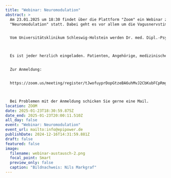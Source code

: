 ```yaml
---
title: "Webinar: Neuromodulation"
abstract: >
  Am 23.01.2025 um 18:30 findet über die Plattform "Zoom" ein Webinar zum Thema
  "Neuromodulation" statt. Dabei geht es vor allem um die Vagusnervstimulation. 


  Vom Universitätsklinikum Schleswig-Holstein werden Dr. med. Dipl.-Psych. Nils G. Markgraf, Oberarzt der Klinik fur Neurologie und Prof.in Dr. Ann-Kristin Helmers, Oberärztin und Neurochirurgin den Vortrag halten. 



  Es ist jeder herzlich eingeladen. Patienten, Angehörige, medizinisches Fachpersonal, Interessierte, etc.


  Zur Anmeldung:


  https://zoom.us/meeting/register/tJwofuyprDopGtzeBA6uhMvJ2CbKubFCpRmg 



  Bei Problemen mit der Anmeldung schicken Sie gerne eine Mail.
location: ZOOM
date: 2025-01-23T18:30:59.875Z
date_end: 2025-01-23T20:00:11.510Z
all_day: false
event: "Webinar: Neuromodulation"
event_url: mailto:info@epipower.de
publishDate: 2024-12-16T14:31:59.881Z
draft: false
featured: false
image:
  filename: webinar-austausch-2.png
  focal_point: Smart
  preview_only: false
  caption: "Bildnachweis: Nils Markgraf"
---
```


